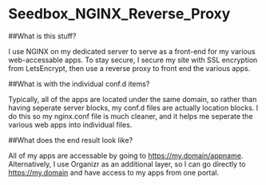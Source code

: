 # Seedbox_NGINX_Reverse_Proxy
##What is this stuff?

I use NGINX on my dedicated server to serve as a front-end for my various web-accessable apps. To stay secure, I secure my site with SSL encryption from LetsEncrypt, then use a reverse proxy to front end the various apps.

##What is with the individual conf.d items?

Typically, all of the apps are located under the same domain, so rather than having seperate server blocks, my conf.d files are actually location blocks. I do this so my nginx.conf file is much cleaner, and it helps me seperate the various web apps into individual files.

##What does the end result look like?

All of my apps are accessable by going to https://my.domain/appname. Alternatively, I use Organizr as an additional layer, so I can go directly to https://my.domain and have access to my apps from one portal.
